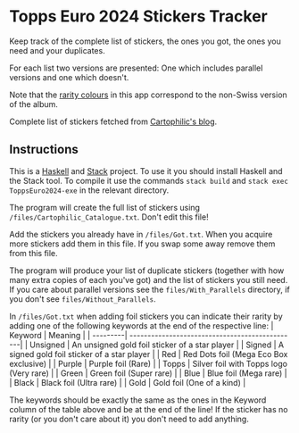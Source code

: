 # Topps Euro 2024 Stickers Tracker
Keep track of the complete list of stickers, the ones you got, the ones you need and your duplicates.

For each list two versions are presented: One which includes parallel versions and one which doesn't. 

Note that the [rarity colours](https://cartophilic-info-exch.blogspot.com/2024/04/topps-uefa-euro-2024-14-parallel.html) in this app correspond to the non-Swiss version of the album.

Complete list of stickers fetched from [Cartophilic's blog](https://cartophilic-info-exch.blogspot.com/2024/04/topps-uefa-euro-2024-10-checklist.html).


## Instructions
This is a [Haskell](https://www.haskell.org/) and [Stack](https://docs.haskellstack.org/en/stable/) project. To use it you should install Haskell and the Stack tool. To compile it use the commands `stack build` and `stack exec ToppsEuro2024-exe` in the relevant directory.
  
The program will create the full list of stickers using `/files/Cartophilic_Catalogue.txt`. Don't edit this file!

Add the stickers you already have in `/files/Got.txt`. When you acquire more stickers add them in this file. If you swap some away remove them from this file.

The program will produce your list of duplicate stickers (together with how many extra copies of each you've got) and the list of stickers you still need. If you care about parallel versions see the `files/With_Parallels` directory, if you don't see `files/Without_Parallels`.

In `/files/Got.txt` when adding foil stickers you can indicate their rarity by adding one of the following keywords at the end of the respective line:
| Keyword  | Meaning                                        |
| ---------| -----------------------------------------------|
| Unsigned | An unsigned gold foil sticker of a star player |
| Signed   | A signed gold foil sticker of a star player    |
| Red      | Red Dots foil (Mega Eco Box exclusive)         |
| Purple   | Purple foil (Rare)                             |
| Topps    | Silver foil with Topps logo (Very rare)        |
| Green    | Green foil (Super rare)                        |
| Blue     | Blue foil (Mega rare)                          |
| Black    | Black foil (Ultra rare)                        |
| Gold     | Gold foil (One of a kind)                      |

The keywords should be exactly the same as the ones in the Keyword column of the table above and be at the end of the line! If the sticker has no rarity (or you don't care about it) you don't need to add anything.